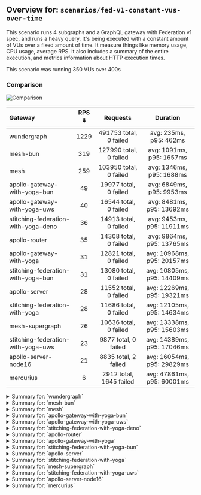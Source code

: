 ## Overview for: `scenarios/fed-v1-constant-vus-over-time`


This scenario runs 4 subgraphs and a GraphQL gateway with Federation v1 spec, and runs a heavy query. It's being executed with a constant amount of VUs over a fixed amount of time. It measure things like memory usage, CPU usage, average RPS. It also includes a summary of the entire execution, and metrics information about HTTP execution times.


This scenario was running 350 VUs over 400s


### Comparison


<img src="https://imagedelivery.net/KYe9TScr4TldYHA48pczVg/7fce6ac6-7a89-42b1-6049-653c3d984d00/public" alt="Comparison" />


| Gateway                             | RPS ⬇️ |        Requests         |          Duration          |
| :---------------------------------- | :----: | :---------------------: | :------------------------: |
| wundergraph                         |  1229  | 491753 total, 0 failed  |   avg: 235ms, p95: 462ms   |
| mesh-bun                            |  319   | 127990 total, 0 failed  |  avg: 1091ms, p95: 1657ms  |
| mesh                                |  259   | 103950 total, 0 failed  |  avg: 1346ms, p95: 1688ms  |
| apollo-gateway-with-yoga-bun        |   49   |  19977 total, 0 failed  |  avg: 6849ms, p95: 9953ms  |
| apollo-gateway-with-yoga-uws        |   40   |  16544 total, 0 failed  | avg: 8481ms, p95: 13692ms  |
| stitching-federation-with-yoga-deno |   36   |  14913 total, 0 failed  | avg: 9453ms, p95: 11911ms  |
| apollo-router                       |   35   |  14308 total, 0 failed  | avg: 9864ms, p95: 13765ms  |
| apollo-gateway-with-yoga            |   31   |  12821 total, 0 failed  | avg: 10968ms, p95: 20157ms |
| stitching-federation-with-yoga-bun  |   31   |  13080 total, 0 failed  | avg: 10805ms, p95: 14409ms |
| apollo-server                       |   28   |  11552 total, 0 failed  | avg: 12269ms, p95: 19321ms |
| stitching-federation-with-yoga      |   28   |  11686 total, 0 failed  | avg: 12105ms, p95: 14634ms |
| mesh-supergraph                     |   26   |  10636 total, 0 failed  | avg: 13338ms, p95: 15603ms |
| stitching-federation-with-yoga-uws  |   23   |  9877 total, 0 failed   | avg: 14389ms, p95: 17046ms |
| apollo-server-node16                |   21   |  8835 total, 2 failed   | avg: 16054ms, p95: 29829ms |
| mercurius                           |   6    | 2912 total, 1645 failed | avg: 47861ms, p95: 60001ms |



<details>
  <summary>Summary for: `wundergraph`</summary>

  **K6 Output**




```
     ✓ response code was 200
     ✓ no graphql errors
     ✗ valid response structure
      ↳  0% — ✓ 0 / ✗ 491753

     checks.........................: 66.66% ✓ 983506      ✗ 491753
     data_received..................: 71 MB  178 kB/s
     data_sent......................: 584 MB 1.5 MB/s
     http_req_blocked...............: avg=69.38µs  min=900ns    med=2.1µs    max=695.49ms p(90)=3.3µs    p(95)=4.09µs  
     http_req_connecting............: avg=60.51µs  min=0s       med=0s       max=518.8ms  p(90)=0s       p(95)=0s      
     http_req_duration..............: avg=234.9ms  min=298.09µs med=220.03ms max=1.76s    p(90)=404.33ms p(95)=461.81ms
       { expected_response:true }...: avg=234.9ms  min=298.09µs med=220.03ms max=1.76s    p(90)=404.33ms p(95)=461.81ms
     http_req_failed................: 0.00%  ✓ 0           ✗ 491753
     http_req_receiving.............: avg=17.83ms  min=8.69µs   med=21.9µs   max=1.42s    p(90)=23.38ms  p(95)=123.12ms
     http_req_sending...............: avg=2.04ms   min=5.5µs    med=11.49µs  max=1.03s    p(90)=104.29µs p(95)=360.03µs
     http_req_tls_handshaking.......: avg=0s       min=0s       med=0s       max=0s       p(90)=0s       p(95)=0s      
     http_req_waiting...............: avg=215.03ms min=262.69µs med=211.71ms max=761.75ms p(90)=356.6ms  p(95)=397.3ms 
     http_reqs......................: 491753 1229.060238/s
     iteration_duration.............: avg=284.27ms min=739.78µs med=257.24ms max=1.87s    p(90)=482.28ms p(95)=584.87ms
     iterations.....................: 491753 1229.060238/s
     vus............................: 348    min=348       max=350 
     vus_max........................: 350    min=350       max=350 
```


**Performance Overview**


<img src="https://imagedelivery.net/KYe9TScr4TldYHA48pczVg/2f6cdb4e-bcdf-49ee-625c-859d49b8a200/public" alt="Performance Overview" />


**Subgraphs Overview**


<img src="https://imagedelivery.net/KYe9TScr4TldYHA48pczVg/4fb20785-4d50-47a2-997e-ee12badf7b00/public" alt="Subgraphs Overview" />


**HTTP Overview**


<img src="https://imagedelivery.net/KYe9TScr4TldYHA48pczVg/c17d9bc1-e4f5-4c97-475e-7eeeb845d300/public" alt="HTTP Overview" />


  </details>

<details>
  <summary>Summary for: `mesh-bun`</summary>

  **K6 Output**




```
     ✓ response code was 200
     ✗ no graphql errors
      ↳  0% — ✓ 0 / ✗ 127990
     ✗ valid response structure
      ↳  0% — ✓ 0 / ✗ 127990

     checks.........................: 33.33% ✓ 127990     ✗ 255980
     data_received..................: 122 MB 304 kB/s
     data_sent......................: 152 MB 379 kB/s
     http_req_blocked...............: avg=125.24µs min=1.2µs    med=2.29µs max=130.89ms p(90)=3.5µs   p(95)=5µs     
     http_req_connecting............: avg=116.76µs min=0s       med=0s     max=130.83ms p(90)=0s      p(95)=0s      
     http_req_duration..............: avg=1.09s    min=317.94ms med=1.11s  max=2.72s    p(90)=1.53s   p(95)=1.65s   
       { expected_response:true }...: avg=1.09s    min=317.94ms med=1.11s  max=2.72s    p(90)=1.53s   p(95)=1.65s   
     http_req_failed................: 0.00%  ✓ 0          ✗ 127990
     http_req_receiving.............: avg=4.28ms   min=12.7µs   med=31.5µs max=667.78ms p(90)=427.7µs p(95)=11.85ms 
     http_req_sending...............: avg=1.83ms   min=9µs      med=14.1µs max=665.12ms p(90)=129.3µs p(95)=821.37µs
     http_req_tls_handshaking.......: avg=0s       min=0s       med=0s     max=0s       p(90)=0s      p(95)=0s      
     http_req_waiting...............: avg=1.08s    min=317.86ms med=1.11s  max=2.72s    p(90)=1.52s   p(95)=1.63s   
     http_reqs......................: 127990 319.377156/s
     iteration_duration.............: avg=1.09s    min=318.72ms med=1.11s  max=2.76s    p(90)=1.54s   p(95)=1.66s   
     iterations.....................: 127990 319.377156/s
     vus............................: 99     min=99       max=350 
     vus_max........................: 350    min=350      max=350 
```


**Performance Overview**


<img src="https://imagedelivery.net/KYe9TScr4TldYHA48pczVg/30cab12d-f465-48d0-2474-2c7ada359500/public" alt="Performance Overview" />


**Subgraphs Overview**


<img src="https://imagedelivery.net/KYe9TScr4TldYHA48pczVg/1356fdd5-5998-4a69-6dbc-1bcd76b5cb00/public" alt="Subgraphs Overview" />


**HTTP Overview**


<img src="https://imagedelivery.net/KYe9TScr4TldYHA48pczVg/2d8448b3-32e5-4973-65b3-c5fb15037200/public" alt="HTTP Overview" />


  </details>

<details>
  <summary>Summary for: `mesh`</summary>

  **K6 Output**




```
     ✓ response code was 200
     ✓ no graphql errors
     ✗ valid response structure
      ↳  0% — ✓ 0 / ✗ 103950

     checks.........................: 66.66% ✓ 207900     ✗ 103950
     data_received..................: 118 MB 293 kB/s
     data_sent......................: 123 MB 308 kB/s
     http_req_blocked...............: avg=327.87µs min=1.2µs    med=3µs    max=208.76ms p(90)=5.1µs    p(95)=6.3µs   
     http_req_connecting............: avg=294.66µs min=0s       med=0s     max=133.82ms p(90)=0s       p(95)=0s      
     http_req_duration..............: avg=1.34s    min=469.29ms med=1.34s  max=3.43s    p(90)=1.6s     p(95)=1.68s   
       { expected_response:true }...: avg=1.34s    min=469.29ms med=1.34s  max=3.43s    p(90)=1.6s     p(95)=1.68s   
     http_req_failed................: 0.00%  ✓ 0          ✗ 103950
     http_req_receiving.............: avg=3.76ms   min=14µs     med=40.6µs max=469.29ms p(90)=454.37µs p(95)=9.04ms  
     http_req_sending...............: avg=958.54µs min=7.3µs    med=14.8µs max=469.38ms p(90)=114.4µs  p(95)=271.47µs
     http_req_tls_handshaking.......: avg=0s       min=0s       med=0s     max=0s       p(90)=0s       p(95)=0s      
     http_req_waiting...............: avg=1.34s    min=469.23ms med=1.33s  max=3.42s    p(90)=1.59s    p(95)=1.68s   
     http_reqs......................: 103950 259.288233/s
     iteration_duration.............: avg=1.34s    min=469.99ms med=1.34s  max=3.63s    p(90)=1.6s     p(95)=1.69s   
     iterations.....................: 103950 259.288233/s
     vus............................: 79     min=79       max=350 
     vus_max........................: 350    min=350      max=350 
```


**Performance Overview**


<img src="https://imagedelivery.net/KYe9TScr4TldYHA48pczVg/6ad605d5-72ea-4515-aad6-6a0026060c00/public" alt="Performance Overview" />


**Subgraphs Overview**


<img src="https://imagedelivery.net/KYe9TScr4TldYHA48pczVg/44895527-fa70-444d-bd07-a2df4f5b6600/public" alt="Subgraphs Overview" />


**HTTP Overview**


<img src="https://imagedelivery.net/KYe9TScr4TldYHA48pczVg/cc2186e4-23a9-4ddc-4e12-597f42ae4700/public" alt="HTTP Overview" />


  </details>

<details>
  <summary>Summary for: `apollo-gateway-with-yoga-bun`</summary>

  **K6 Output**




```
     ✓ response code was 200
     ✓ no graphql errors
     ✓ valid response structure

     checks.........................: 100.00% ✓ 59931     ✗ 0    
     data_received..................: 1.8 GB  4.3 MB/s
     data_sent......................: 24 MB   59 kB/s
     http_req_blocked...............: avg=269.16µs min=1.3µs    med=3.3µs   max=430.15ms p(90)=4.8µs    p(95)=5.7µs   
     http_req_connecting............: avg=190.12µs min=0s       med=0s      max=21.8ms   p(90)=0s       p(95)=0s      
     http_req_duration..............: avg=6.84s    min=979.06ms med=6.63s   max=12.64s   p(90)=9.54s    p(95)=9.95s   
       { expected_response:true }...: avg=6.84s    min=979.06ms med=6.63s   max=12.64s   p(90)=9.54s    p(95)=9.95s   
     http_req_failed................: 0.00%   ✓ 0         ✗ 19977
     http_req_receiving.............: avg=150.48ms min=38.6µs   med=84.59µs max=3.73s    p(90)=572.35ms p(95)=978.18ms
     http_req_sending...............: avg=12.09ms  min=6.5µs    med=16.89µs max=1.9s     p(90)=1.58ms   p(95)=22.89ms 
     http_req_tls_handshaking.......: avg=0s       min=0s       med=0s      max=0s       p(90)=0s       p(95)=0s      
     http_req_waiting...............: avg=6.68s    min=966.41ms med=6.36s   max=12.28s   p(90)=9.34s    p(95)=9.73s   
     http_reqs......................: 19977   49.291444/s
     iteration_duration.............: avg=7.06s    min=1s       med=6.89s   max=12.73s   p(90)=9.81s    p(95)=10.42s  
     iterations.....................: 19977   49.291444/s
     vus............................: 65      min=65      max=350
     vus_max........................: 350     min=350     max=350
```


**Performance Overview**


<img src="https://imagedelivery.net/KYe9TScr4TldYHA48pczVg/6ecf60cc-6eaa-4fdc-0f69-ecd46789d600/public" alt="Performance Overview" />


**Subgraphs Overview**


<img src="https://imagedelivery.net/KYe9TScr4TldYHA48pczVg/872fcc57-8b1c-4bad-119f-c19d25884c00/public" alt="Subgraphs Overview" />


**HTTP Overview**


<img src="https://imagedelivery.net/KYe9TScr4TldYHA48pczVg/1815fc13-aa8b-4398-3796-28f2e08a6400/public" alt="HTTP Overview" />


  </details>

<details>
  <summary>Summary for: `apollo-gateway-with-yoga-uws`</summary>

  **K6 Output**




```
     ✓ response code was 200
     ✓ no graphql errors
     ✓ valid response structure

     checks.........................: 100.00% ✓ 49632     ✗ 0    
     data_received..................: 1.5 GB  3.6 MB/s
     data_sent......................: 20 MB   48 kB/s
     http_req_blocked...............: avg=554.12µs min=1.4µs med=3.4µs   max=54.15ms  p(90)=4.89µs   p(95)=5.7µs  
     http_req_connecting............: avg=533.36µs min=0s    med=0s      max=53.82ms  p(90)=0s       p(95)=0s     
     http_req_duration..............: avg=8.48s    min=1.49s med=7.79s   max=23.24s   p(90)=12.1s    p(95)=13.69s 
       { expected_response:true }...: avg=8.48s    min=1.49s med=7.79s   max=23.24s   p(90)=12.1s    p(95)=13.69s 
     http_req_failed................: 0.00%   ✓ 0         ✗ 16544
     http_req_receiving.............: avg=6.9ms    min=40µs  med=79.6µs  max=2.54s    p(90)=656.45µs p(95)=12.51ms
     http_req_sending...............: avg=2.56ms   min=7.1µs med=18.59µs max=574.01ms p(90)=115.74µs p(95)=10.74ms
     http_req_tls_handshaking.......: avg=0s       min=0s    med=0s      max=0s       p(90)=0s       p(95)=0s     
     http_req_waiting...............: avg=8.47s    min=1.49s med=7.79s   max=22.74s   p(90)=12.1s    p(95)=13.68s 
     http_reqs......................: 16544   40.805577/s
     iteration_duration.............: avg=8.53s    min=1.5s  med=7.84s   max=23.45s   p(90)=12.18s   p(95)=13.76s 
     iterations.....................: 16544   40.805577/s
     vus............................: 103     min=103     max=350
     vus_max........................: 350     min=350     max=350
```


**Performance Overview**


<img src="https://imagedelivery.net/KYe9TScr4TldYHA48pczVg/af39ff06-0b04-4cf5-d9e2-083bd437ea00/public" alt="Performance Overview" />


**Subgraphs Overview**


<img src="https://imagedelivery.net/KYe9TScr4TldYHA48pczVg/c3a3973d-664a-498c-95a7-7e5c0445d500/public" alt="Subgraphs Overview" />


**HTTP Overview**


<img src="https://imagedelivery.net/KYe9TScr4TldYHA48pczVg/f9dcb78c-9f81-4369-4a25-da37ae759f00/public" alt="HTTP Overview" />


  </details>

<details>
  <summary>Summary for: `stitching-federation-with-yoga-deno`</summary>

  **K6 Output**




```
     ✓ response code was 200
     ✓ no graphql errors
     ✓ valid response structure

     checks.........................: 100.00% ✓ 44739     ✗ 0    
     data_received..................: 1.3 GB  3.2 MB/s
     data_sent......................: 18 MB   44 kB/s
     http_req_blocked...............: avg=607.06µs min=1.2µs   med=3.1µs   max=63.91ms  p(90)=4.4µs    p(95)=5.5µs 
     http_req_connecting............: avg=588.67µs min=0s      med=0s      max=59.35ms  p(90)=0s       p(95)=0s    
     http_req_duration..............: avg=9.45s    min=3.27s   med=8.97s   max=14.78s   p(90)=11.63s   p(95)=11.91s
       { expected_response:true }...: avg=9.45s    min=3.27s   med=8.97s   max=14.78s   p(90)=11.63s   p(95)=11.91s
     http_req_failed................: 0.00%   ✓ 0         ✗ 14913
     http_req_receiving.............: avg=1.7ms    min=38.69µs med=72.09µs max=315.06ms p(90)=436.03µs p(95)=6.54ms
     http_req_sending...............: avg=1.39ms   min=7.2µs   med=17.3µs  max=199.07ms p(90)=107.9µs  p(95)=8.32ms
     http_req_tls_handshaking.......: avg=0s       min=0s      med=0s      max=0s       p(90)=0s       p(95)=0s    
     http_req_waiting...............: avg=9.45s    min=3.27s   med=8.97s   max=14.76s   p(90)=11.63s   p(95)=11.9s 
     http_reqs......................: 14913   36.645283/s
     iteration_duration.............: avg=9.47s    min=3.3s    med=9s      max=14.79s   p(90)=11.66s   p(95)=11.93s
     iterations.....................: 14913   36.645283/s
     vus............................: 16      min=16      max=350
     vus_max........................: 350     min=350     max=350
```


**Performance Overview**


<img src="https://imagedelivery.net/KYe9TScr4TldYHA48pczVg/86185680-7f13-46ab-542a-52ae4a572900/public" alt="Performance Overview" />


**Subgraphs Overview**


<img src="https://imagedelivery.net/KYe9TScr4TldYHA48pczVg/38d5400e-2a4c-4b11-ebc4-636f8dd6bf00/public" alt="Subgraphs Overview" />


**HTTP Overview**


<img src="https://imagedelivery.net/KYe9TScr4TldYHA48pczVg/39f130ea-418a-4008-5ecc-65ca6a0e0f00/public" alt="HTTP Overview" />


  </details>

<details>
  <summary>Summary for: `apollo-router`</summary>

  **K6 Output**




```
     ✓ response code was 200
     ✓ no graphql errors
     ✓ valid response structure

     checks.........................: 100.00% ✓ 42924     ✗ 0    
     data_received..................: 1.3 GB  3.1 MB/s
     data_sent......................: 17 MB   42 kB/s
     http_req_blocked...............: avg=882.62µs min=2µs    med=4µs     max=73.64ms  p(90)=6.8µs    p(95)=16.2µs  
     http_req_connecting............: avg=858.33µs min=0s     med=0s      max=55.8ms   p(90)=0s       p(95)=0s      
     http_req_duration..............: avg=9.86s    min=1.94s  med=9.69s   max=19.33s   p(90)=12.83s   p(95)=13.76s  
       { expected_response:true }...: avg=9.86s    min=1.94s  med=9.69s   max=19.33s   p(90)=12.83s   p(95)=13.76s  
     http_req_failed................: 0.00%   ✓ 0         ✗ 14308
     http_req_receiving.............: avg=729.26µs min=65.1µs med=126.1µs max=292ms    p(90)=364.96µs p(95)=560.53µs
     http_req_sending...............: avg=701.11µs min=11.3µs med=28.1µs  max=132.78ms p(90)=73.03µs  p(95)=2.72ms  
     http_req_tls_handshaking.......: avg=0s       min=0s     med=0s      max=0s       p(90)=0s       p(95)=0s      
     http_req_waiting...............: avg=9.86s    min=1.94s  med=9.69s   max=19.33s   p(90)=12.83s   p(95)=13.76s  
     http_reqs......................: 14308   35.118836/s
     iteration_duration.............: avg=9.89s    min=1.95s  med=9.72s   max=19.35s   p(90)=12.85s   p(95)=13.78s  
     iterations.....................: 14308   35.118836/s
     vus............................: 59      min=59      max=350
     vus_max........................: 350     min=350     max=350
```


**Performance Overview**


<img src="https://imagedelivery.net/KYe9TScr4TldYHA48pczVg/c17ba58a-1605-4d41-bc62-e5c83a9bbe00/public" alt="Performance Overview" />


**Subgraphs Overview**


<img src="https://imagedelivery.net/KYe9TScr4TldYHA48pczVg/e603a160-2d59-430f-4201-ccb37641fa00/public" alt="Subgraphs Overview" />


**HTTP Overview**


<img src="https://imagedelivery.net/KYe9TScr4TldYHA48pczVg/a057522d-d297-4548-dafe-bc3385ec0d00/public" alt="HTTP Overview" />


  </details>

<details>
  <summary>Summary for: `apollo-gateway-with-yoga`</summary>

  **K6 Output**




```
     ✓ response code was 200
     ✓ no graphql errors
     ✓ valid response structure

     checks.........................: 100.00% ✓ 38463     ✗ 0    
     data_received..................: 1.1 GB  2.8 MB/s
     data_sent......................: 15 MB   37 kB/s
     http_req_blocked...............: avg=1.34ms min=2.2µs  med=5.6µs   max=195.4ms  p(90)=8.3µs    p(95)=12.1µs 
     http_req_connecting............: avg=1.24ms min=0s     med=0s      max=115.87ms p(90)=0s       p(95)=0s     
     http_req_duration..............: avg=10.96s min=1.78s  med=9.99s   max=34.53s   p(90)=16.21s   p(95)=20.15s 
       { expected_response:true }...: avg=10.96s min=1.78s  med=9.99s   max=34.53s   p(90)=16.21s   p(95)=20.15s 
     http_req_failed................: 0.00%   ✓ 0         ✗ 12821
     http_req_receiving.............: avg=6.06ms min=61.7µs med=121.7µs max=604.69ms p(90)=819.52µs p(95)=9.46ms 
     http_req_sending...............: avg=2.62ms min=9.19µs med=29.2µs  max=691.77ms p(90)=156.7µs  p(95)=11.62ms
     http_req_tls_handshaking.......: avg=0s     min=0s     med=0s      max=0s       p(90)=0s       p(95)=0s     
     http_req_waiting...............: avg=10.95s min=1.78s  med=9.99s   max=34.52s   p(90)=16.2s    p(95)=20.15s 
     http_reqs......................: 12821   31.498002/s
     iteration_duration.............: avg=11.02s min=1.79s  med=10.04s  max=34.55s   p(90)=16.31s   p(95)=20.26s 
     iterations.....................: 12821   31.498002/s
     vus............................: 44      min=44      max=350
     vus_max........................: 350     min=350     max=350
```


**Performance Overview**


<img src="https://imagedelivery.net/KYe9TScr4TldYHA48pczVg/6ea003bc-cb64-4ee0-0534-97292a2d2400/public" alt="Performance Overview" />


**Subgraphs Overview**


<img src="https://imagedelivery.net/KYe9TScr4TldYHA48pczVg/3a9cf7a7-64cc-43c2-3331-e10e4fd97200/public" alt="Subgraphs Overview" />


**HTTP Overview**


<img src="https://imagedelivery.net/KYe9TScr4TldYHA48pczVg/efccb772-8477-436a-ddbc-33c5b036e100/public" alt="HTTP Overview" />


  </details>

<details>
  <summary>Summary for: `stitching-federation-with-yoga-bun`</summary>

  **K6 Output**




```
     ✓ response code was 200
     ✓ no graphql errors
     ✓ valid response structure

     checks.........................: 100.00% ✓ 39240     ✗ 0    
     data_received..................: 1.1 GB  2.8 MB/s
     data_sent......................: 16 MB   38 kB/s
     http_req_blocked...............: avg=975.41µs min=2µs      med=4.5µs   max=109.07ms p(90)=7.9µs  p(95)=20.8µs 
     http_req_connecting............: avg=944.34µs min=0s       med=0s      max=79ms     p(90)=0s     p(95)=0s     
     http_req_duration..............: avg=10.8s    min=323.67ms med=10.34s  max=24.36s   p(90)=11.46s p(95)=14.4s  
       { expected_response:true }...: avg=10.8s    min=323.67ms med=10.34s  max=24.36s   p(90)=11.46s p(95)=14.4s  
     http_req_failed................: 0.00%   ✓ 0         ✗ 13080
     http_req_receiving.............: avg=68.51ms  min=63.9µs   med=142.6µs max=6.59s    p(90)=6.2ms  p(95)=45.72ms
     http_req_sending...............: avg=3.55ms   min=10.3µs   med=26.6µs  max=322.55ms p(90)=670µs  p(95)=17.87ms
     http_req_tls_handshaking.......: avg=0s       min=0s       med=0s      max=0s       p(90)=0s     p(95)=0s     
     http_req_waiting...............: avg=10.73s   min=319.8ms  med=10.32s  max=24.35s   p(90)=11.33s p(95)=13.53s 
     http_reqs......................: 13080   31.887168/s
     iteration_duration.............: avg=10.88s   min=347.06ms med=10.42s  max=24.37s   p(90)=11.55s p(95)=14.44s 
     iterations.....................: 13080   31.887168/s
     vus............................: 35      min=35      max=350
     vus_max........................: 350     min=350     max=350
```


**Performance Overview**


<img src="https://imagedelivery.net/KYe9TScr4TldYHA48pczVg/76881b4f-c571-421e-29d8-058655c9b600/public" alt="Performance Overview" />


**Subgraphs Overview**


<img src="https://imagedelivery.net/KYe9TScr4TldYHA48pczVg/043de207-aa72-4300-5a67-2a50ffdc0200/public" alt="Subgraphs Overview" />


**HTTP Overview**


<img src="https://imagedelivery.net/KYe9TScr4TldYHA48pczVg/f61a24a5-6e45-46e4-abae-2d38f9e91800/public" alt="HTTP Overview" />


  </details>

<details>
  <summary>Summary for: `apollo-server`</summary>

  **K6 Output**




```
     ✓ response code was 200
     ✓ no graphql errors
     ✓ valid response structure

     checks.........................: 100.00% ✓ 34656     ✗ 0    
     data_received..................: 1.0 GB  2.5 MB/s
     data_sent......................: 14 MB   33 kB/s
     http_req_blocked...............: avg=916.25µs min=1.8µs med=4.59µs max=47.54ms  p(90)=6.8µs    p(95)=11.2µs
     http_req_connecting............: avg=890.35µs min=0s    med=0s     max=47.34ms  p(90)=0s       p(95)=0s    
     http_req_duration..............: avg=12.26s   min=3.91s med=11.34s max=27.6s    p(90)=17.26s   p(95)=19.32s
       { expected_response:true }...: avg=12.26s   min=3.91s med=11.34s max=27.6s    p(90)=17.26s   p(95)=19.32s
     http_req_failed................: 0.00%   ✓ 0         ✗ 11552
     http_req_receiving.............: avg=4.89ms   min=60µs  med=109µs  max=568.64ms p(90)=642.49µs p(95)=6.94ms
     http_req_sending...............: avg=2.16ms   min=7.9µs med=23.5µs max=665.91ms p(90)=255.16µs p(95)=7.7ms 
     http_req_tls_handshaking.......: avg=0s       min=0s    med=0s     max=0s       p(90)=0s       p(95)=0s    
     http_req_waiting...............: avg=12.26s   min=3.91s med=11.34s max=27.59s   p(90)=17.26s   p(95)=19.31s
     http_reqs......................: 11552   28.135333/s
     iteration_duration.............: avg=12.33s   min=3.92s med=11.42s max=27.9s    p(90)=17.34s   p(95)=19.44s
     iterations.....................: 11552   28.135333/s
     vus............................: 61      min=61      max=350
     vus_max........................: 350     min=350     max=350
```


**Performance Overview**


<img src="https://imagedelivery.net/KYe9TScr4TldYHA48pczVg/bb10ecb3-2fa2-4f04-e244-436b7e8cbd00/public" alt="Performance Overview" />


**Subgraphs Overview**


<img src="https://imagedelivery.net/KYe9TScr4TldYHA48pczVg/ec7ffaa6-9b59-4c14-ec9c-a6070adb9200/public" alt="Subgraphs Overview" />


**HTTP Overview**


<img src="https://imagedelivery.net/KYe9TScr4TldYHA48pczVg/e85050e3-5b42-49c4-8c3b-d97a02347100/public" alt="HTTP Overview" />


  </details>

<details>
  <summary>Summary for: `stitching-federation-with-yoga`</summary>

  **K6 Output**




```
     ✓ response code was 200
     ✓ no graphql errors
     ✓ valid response structure

     checks.........................: 100.00% ✓ 35058     ✗ 0    
     data_received..................: 1.0 GB  2.5 MB/s
     data_sent......................: 14 MB   34 kB/s
     http_req_blocked...............: avg=1.06ms min=1.8µs  med=4.4µs   max=103.49ms p(90)=6.5µs    p(95)=10µs  
     http_req_connecting............: avg=1.02ms min=0s     med=0s      max=63.57ms  p(90)=0s       p(95)=0s    
     http_req_duration..............: avg=12.1s  min=6.46s  med=12.02s  max=17.17s   p(90)=13.97s   p(95)=14.63s
       { expected_response:true }...: avg=12.1s  min=6.46s  med=12.02s  max=17.17s   p(90)=13.97s   p(95)=14.63s
     http_req_failed................: 0.00%   ✓ 0         ✗ 11686
     http_req_receiving.............: avg=2.33ms min=59.2µs med=115.9µs max=343.93ms p(90)=548.87µs p(95)=4.22ms
     http_req_sending...............: avg=1.33ms min=9µs    med=24.3µs  max=303.95ms p(90)=61.35µs  p(95)=5.47ms
     http_req_tls_handshaking.......: avg=0s     min=0s     med=0s      max=0s       p(90)=0s       p(95)=0s    
     http_req_waiting...............: avg=12.1s  min=6.46s  med=12.02s  max=17.17s   p(90)=13.97s   p(95)=14.62s
     http_reqs......................: 11686   28.578154/s
     iteration_duration.............: avg=12.14s min=6.54s  med=12.07s  max=17.18s   p(90)=14.01s   p(95)=14.68s
     iterations.....................: 11686   28.578154/s
     vus............................: 21      min=21      max=350
     vus_max........................: 350     min=350     max=350
```


**Performance Overview**


<img src="https://imagedelivery.net/KYe9TScr4TldYHA48pczVg/487579bb-3c2a-4900-69d9-b9da6d8f5300/public" alt="Performance Overview" />


**Subgraphs Overview**


<img src="https://imagedelivery.net/KYe9TScr4TldYHA48pczVg/626fed86-0f8e-466b-244d-10b8a42e0200/public" alt="Subgraphs Overview" />


**HTTP Overview**


<img src="https://imagedelivery.net/KYe9TScr4TldYHA48pczVg/b01869ba-3dc3-47c6-8ca4-5d2c191ac500/public" alt="HTTP Overview" />


  </details>

<details>
  <summary>Summary for: `mesh-supergraph`</summary>

  **K6 Output**




```
     ✓ response code was 200
     ✓ no graphql errors
     ✗ valid response structure
      ↳  0% — ✓ 0 / ✗ 10636

     checks.........................: 66.66% ✓ 21272     ✗ 10636
     data_received..................: 936 MB 2.3 MB/s
     data_sent......................: 13 MB  31 kB/s
     http_req_blocked...............: avg=2.34ms   min=2.1µs  med=4.1µs   max=196.81ms p(90)=6.7µs    p(95)=22.4µs  
     http_req_connecting............: avg=2.27ms   min=0s     med=0s      max=136.88ms p(90)=0s       p(95)=0s      
     http_req_duration..............: avg=13.33s   min=8.7s   med=13.27s  max=20.84s   p(90)=14.86s   p(95)=15.6s   
       { expected_response:true }...: avg=13.33s   min=8.7s   med=13.27s  max=20.84s   p(90)=14.86s   p(95)=15.6s   
     http_req_failed................: 0.00%  ✓ 0         ✗ 10636
     http_req_receiving.............: avg=737.44µs min=74.9µs med=258.6µs max=1.13s    p(90)=694.25µs p(95)=1.04ms  
     http_req_sending...............: avg=668.14µs min=13.4µs med=26.5µs  max=172.52ms p(90)=57.25µs  p(95)=149.05µs
     http_req_tls_handshaking.......: avg=0s       min=0s     med=0s      max=0s       p(90)=0s       p(95)=0s      
     http_req_waiting...............: avg=13.33s   min=8.7s   med=13.27s  max=20.84s   p(90)=14.86s   p(95)=15.6s   
     http_reqs......................: 10636  26.005202/s
     iteration_duration.............: avg=13.34s   min=8.71s  med=13.28s  max=20.86s   p(90)=14.86s   p(95)=15.6s   
     iterations.....................: 10636  26.005202/s
     vus............................: 20     min=20      max=350
     vus_max........................: 350    min=350     max=350
```


**Performance Overview**


<img src="https://imagedelivery.net/KYe9TScr4TldYHA48pczVg/8d2bd7d4-e6c8-4651-eaed-3edcba923d00/public" alt="Performance Overview" />


**Subgraphs Overview**


<img src="https://imagedelivery.net/KYe9TScr4TldYHA48pczVg/927b1df6-ae2e-4780-8a3f-95bd04fd1200/public" alt="Subgraphs Overview" />


**HTTP Overview**


<img src="https://imagedelivery.net/KYe9TScr4TldYHA48pczVg/bf54c989-49b6-4a67-4df0-b3e7ff020d00/public" alt="HTTP Overview" />


  </details>

<details>
  <summary>Summary for: `stitching-federation-with-yoga-uws`</summary>

  **K6 Output**




```
     ✓ response code was 200
     ✓ no graphql errors
     ✓ valid response structure

     checks.........................: 100.00% ✓ 29631     ✗ 0    
     data_received..................: 867 MB  2.1 MB/s
     data_sent......................: 12 MB   29 kB/s
     http_req_blocked...............: avg=2.09ms min=1.9µs  med=4.8µs   max=125.94ms p(90)=7.8µs   p(95)=22.4µs 
     http_req_connecting............: avg=2.02ms min=0s     med=0s      max=114.01ms p(90)=0s      p(95)=0s     
     http_req_duration..............: avg=14.38s min=10.17s med=14.29s  max=20.85s   p(90)=16.17s  p(95)=17.04s 
       { expected_response:true }...: avg=14.38s min=10.17s med=14.29s  max=20.85s   p(90)=16.17s  p(95)=17.04s 
     http_req_failed................: 0.00%   ✓ 0         ✗ 9877 
     http_req_receiving.............: avg=3.51ms min=65µs   med=145.1µs max=4.06s    p(90)=879.3µs p(95)=4.8ms  
     http_req_sending...............: avg=1.48ms min=10.8µs med=28.29µs max=183.36ms p(90)=125.8µs p(95)=10.04ms
     http_req_tls_handshaking.......: avg=0s     min=0s     med=0s      max=0s       p(90)=0s      p(95)=0s     
     http_req_waiting...............: avg=14.38s min=10.16s med=14.28s  max=19.95s   p(90)=16.15s  p(95)=17.03s 
     http_reqs......................: 9877    23.994518/s
     iteration_duration.............: avg=14.43s min=10.18s med=14.32s  max=20.85s   p(90)=16.21s  p(95)=17.1s  
     iterations.....................: 9877    23.994518/s
     vus............................: 39      min=39      max=350
     vus_max........................: 350     min=350     max=350
```


**Performance Overview**


<img src="https://imagedelivery.net/KYe9TScr4TldYHA48pczVg/580d0929-93f1-4653-bed8-bc016f7bd900/public" alt="Performance Overview" />


**Subgraphs Overview**


<img src="https://imagedelivery.net/KYe9TScr4TldYHA48pczVg/268a3c0f-c47c-4b13-db47-5981e6e5a100/public" alt="Subgraphs Overview" />


**HTTP Overview**


<img src="https://imagedelivery.net/KYe9TScr4TldYHA48pczVg/8e0b6eaf-2b70-4421-4ba7-d745a3c4cb00/public" alt="HTTP Overview" />


  </details>

<details>
  <summary>Summary for: `apollo-server-node16`</summary>

  **K6 Output**




```
     ✗ response code was 200
      ↳  99% — ✓ 8833 / ✗ 2
     ✗ no graphql errors
      ↳  99% — ✓ 8833 / ✗ 2
     ✓ valid response structure

     checks.........................: 99.98% ✓ 26499   ✗ 4    
     data_received..................: 776 MB 1.9 MB/s
     data_sent......................: 11 MB  25 kB/s
     http_req_blocked...............: avg=1.67ms min=1.8µs  med=5.3µs    max=156.75ms p(90)=8.8µs    p(95)=25.12µs
     http_req_connecting............: avg=1.61ms min=0s     med=0s       max=156.71ms p(90)=0s       p(95)=0s     
     http_req_duration..............: avg=16.05s min=2.1s   med=14.19s   max=38.49s   p(90)=24.32s   p(95)=29.82s 
       { expected_response:true }...: avg=16.05s min=2.1s   med=14.2s    max=38.49s   p(90)=24.32s   p(95)=29.82s 
     http_req_failed................: 0.02%  ✓ 2       ✗ 8833 
     http_req_receiving.............: avg=5.94ms min=0s     med=146.79µs max=529.26ms p(90)=1.14ms   p(95)=9.85ms 
     http_req_sending...............: avg=2.84ms min=10.8µs med=30.6µs   max=574.99ms p(90)=512.39µs p(95)=12.08ms
     http_req_tls_handshaking.......: avg=0s     min=0s     med=0s       max=0s       p(90)=0s       p(95)=0s     
     http_req_waiting...............: avg=16.04s min=2.1s   med=14.18s   max=38.48s   p(90)=24.3s    p(95)=29.82s 
     http_reqs......................: 8835   21.4365/s
     iteration_duration.............: avg=16.13s min=2.11s  med=14.31s   max=38.51s   p(90)=24.42s   p(95)=29.97s 
     iterations.....................: 8835   21.4365/s
     vus............................: 60     min=60    max=350
     vus_max........................: 350    min=350   max=350
```


**Performance Overview**


<img src="https://imagedelivery.net/KYe9TScr4TldYHA48pczVg/f438e83f-7eed-480e-9c38-fa1c1c074c00/public" alt="Performance Overview" />


**Subgraphs Overview**


<img src="https://imagedelivery.net/KYe9TScr4TldYHA48pczVg/66dcbe14-7fba-4f35-65f3-dfdfc05e4100/public" alt="Subgraphs Overview" />


**HTTP Overview**


<img src="https://imagedelivery.net/KYe9TScr4TldYHA48pczVg/e75e929c-f2df-43ce-7112-c6abd11fed00/public" alt="HTTP Overview" />


  </details>

<details>
  <summary>Summary for: `mercurius`</summary>

  **K6 Output**




```
     ✗ response code was 200
      ↳  43% — ✓ 1267 / ✗ 1645
     ✗ no graphql errors
      ↳  43% — ✓ 1267 / ✗ 1645
     ✓ valid response structure

     checks.........................: 53.60% ✓ 3801     ✗ 3290 
     data_received..................: 111 MB 259 kB/s
     data_sent......................: 3.7 MB 8.5 kB/s
     http_req_blocked...............: avg=6.11ms   min=1.6µs  med=189.01µs max=178.93ms p(90)=11.06ms  p(95)=61.66ms 
     http_req_connecting............: avg=5.87ms   min=0s     med=128.71µs max=91.88ms  p(90)=10.59ms  p(95)=61.34ms 
     http_req_duration..............: avg=47.86s   min=9.81s  med=59.99s   max=1m0s     p(90)=1m0s     p(95)=1m0s    
       { expected_response:true }...: avg=32.1s    min=9.81s  med=28.83s   max=59.99s   p(90)=52.62s   p(95)=55.32s  
     http_req_failed................: 56.49% ✓ 1645     ✗ 1267 
     http_req_receiving.............: avg=327.34µs min=0s     med=0s       max=60.27ms  p(90)=325.51µs p(95)=498.03µs
     http_req_sending...............: avg=3.21ms   min=10.1µs med=44.8µs   max=126.46ms p(90)=1.46ms   p(95)=13.95ms 
     http_req_tls_handshaking.......: avg=0s       min=0s     med=0s       max=0s       p(90)=0s       p(95)=0s      
     http_req_waiting...............: avg=47.85s   min=9.81s  med=59.99s   max=1m0s     p(90)=1m0s     p(95)=1m0s    
     http_reqs......................: 2912   6.771858/s
     iteration_duration.............: avg=47.87s   min=9.82s  med=1m0s     max=1m0s     p(90)=1m0s     p(95)=1m0s    
     iterations.....................: 2912   6.771858/s
     vus............................: 184    min=184    max=350
     vus_max........................: 350    min=350    max=350
```


**Performance Overview**


<img src="https://imagedelivery.net/KYe9TScr4TldYHA48pczVg/557b5d9e-4299-4810-c784-71ab56a98d00/public" alt="Performance Overview" />


**Subgraphs Overview**


<img src="https://imagedelivery.net/KYe9TScr4TldYHA48pczVg/8db8030d-70a1-4982-4495-155149505700/public" alt="Subgraphs Overview" />


**HTTP Overview**


<img src="https://imagedelivery.net/KYe9TScr4TldYHA48pczVg/7a3033e2-cacf-41ce-afc2-c789187ba100/public" alt="HTTP Overview" />


  </details>